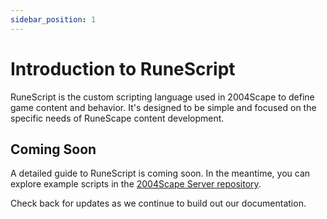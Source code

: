 ```yaml
---
sidebar_position: 1
---
```


# Introduction to RuneScript

RuneScript is the custom scripting language used in 2004Scape to define game content and behavior. It's designed to be simple and focused on the specific needs of RuneScape content development.

## Coming Soon

A detailed guide to RuneScript is coming soon. In the meantime, you can explore example scripts in the [2004Scape Server repository](https://github.com/2004Scape/Server/tree/main/data/scripts).

Check back for updates as we continue to build out our documentation. 